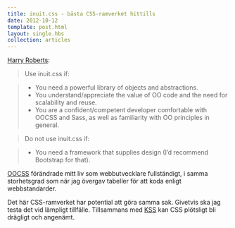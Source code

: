 ```yaml
---
title: inuit.css - bästa CSS-ramverket hittills
date: 2012-10-12
template: post.html
layout: single.hbs
collection: articles
---
```

[Harry Roberts](https://github.com/csswizardry/inuit.css): 

> Use inuit.css if:

> * You need a powerful library of objects and abstractions.
> * You understand/appreciate the value of OO code and the need for scalability and reuse.
> * You are a confident/competent developer comfortable with OOCSS and Sass, as well as familiarity with OO principles in general.

> Do not use inuit.css if:

> * You need a framework that supplies design (I’d recommend Bootstrap for that).

[OOCSS](https://github.com/stubbornella/oocss) förändrade mitt liv som webbutvecklare fullständigt, i samma storhetsgrad som när jag övergav tabeller för att koda enligt webbstandarder.

Det här CSS-ramverket har potential att göra samma sak. Givetvis ska jag testa det vid lämpligt tillfälle. Tillsammans med [KSS](http://warpspire.com/posts/kss/) kan CSS plötsligt bli drägligt och angenämt.